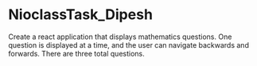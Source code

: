 # NioclassTask_Dipesh
Create a react application that displays mathematics questions. One question is displayed at a time, and the user can navigate backwards and forwards. There are three total questions.
